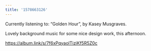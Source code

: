 ```yaml
---
title: '1578663126'
---
```


Currently listening to: “Golden Hour”, by Kasey Musgraves.

Lovely background music for some nice design work, this afternoon.

<https://album.link/s/7f6xPqyaolTiziKf5R5Z0c>
